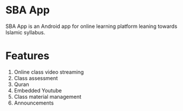 # SBA App
SBA App is an Android app for online learning platform leaning towards Islamic syllabus.

# Features
1. Online class video streaming
2. Class assessment
3. Quran
4. Embedded Youtube
5. Class material management
6. Announcements
